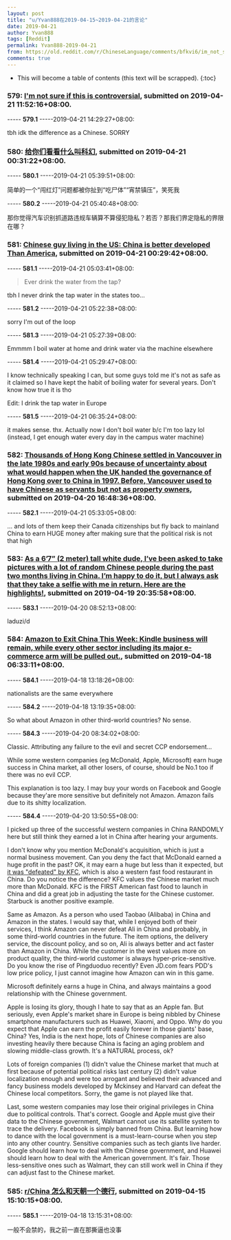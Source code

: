 ```yaml
---
layout: post
title: "u/Yvan888在2019-04-15~2019-04-21的言论"
date: 2019-04-21
author: Yvan888
tags: [Reddit]
permalink: Yvan888-2019-04-21
from: https://old.reddit.com/r/ChineseLanguage/comments/bfkvi6/im_not_sure_if_this_is_controversial/
comments: true
---
```


* This will become a table of contents (this text will be scrapped).
{:toc}

### 579: [I'm not sure if this is controversial](https://old.reddit.com/r/ChineseLanguage/comments/bfkvi6/im_not_sure_if_this_is_controversial/), submitted on 2019-04-21 11:52:16+08:00.

----- __579.1__ -----2019-04-21 14:29:27+08:00:

tbh idk the difference as a Chinese. SORRY

### 580: [给你们看看什么叫科幻](https://old.reddit.com/r/saraba1st/comments/bfe1uh/给你们看看什么叫科幻/), submitted on 2019-04-21 00:31:22+08:00.

----- __580.1__ -----2019-04-21 05:39:51+08:00:

简单的一个“闯红灯”问题都被你扯到“吃尸体”“宵禁镇压”，笑死我

----- __580.2__ -----2019-04-21 05:40:48+08:00:

那你觉得汽车识别抓道路违规车辆算不算侵犯隐私？若否？那我们界定隐私的界限在哪？

### 581: [Chinese guy living in the US: China is better developed Than America](https://old.reddit.com/r/China/comments/bfe14m/chinese_guy_living_in_the_us_china_is_better/), submitted on 2019-04-21 00:29:42+08:00.

----- __581.1__ -----2019-04-21 05:03:41+08:00:

>  Ever drink the water from the tap? 

tbh I never drink the tap water in the states too...

----- __581.2__ -----2019-04-21 05:22:38+08:00:

sorry I'm out of the loop

----- __581.3__ -----2019-04-21 05:27:39+08:00:

Emmmm I boil water at home and drink water via the machine elsewhere

----- __581.4__ -----2019-04-21 05:29:47+08:00:

I know technically speaking I can, but some guys told me it's not as safe as it claimed so I have kept the habit of boiling water for several years. Don't know how true it is tho

Edit: I drink the tap water in Europe

----- __581.5__ -----2019-04-21 06:35:24+08:00:

it makes sense. thx. Actually now I don't boil water b/c I'm too lazy lol (instead, I get enough water every day in the campus water machine)

### 582: [Thousands of Hong Kong Chinese settled in Vancouver in the late 1980s and early 90s because of uncertainty about what would happen when the UK handed the governance of Hong Kong over to China in 1997. Before, Vancouver used to have Chinese as servants but not as property owners](https://old.reddit.com/r/China/comments/bfa875/thousands_of_hong_kong_chinese_settled_in/), submitted on 2019-04-20 16:48:36+08:00.

----- __582.1__ -----2019-04-21 05:33:05+08:00:

... and lots of them keep their Canada citizenships but fly back to mainland China to earn HUGE money after making sure that the political risk is not that high

### 583: [As a 6’7” (2 meter) tall white dude, I’ve been asked to take pictures with a lot of random Chinese people during the past two months living in China. I’m happy to do it, but I always ask that they take a selfie with me in return. Here are the highlights!](https://old.reddit.com/r/funny/comments/beylr9/as_a_67_2_meter_tall_white_dude_ive_been_asked_to/), submitted on 2019-04-19 20:35:58+08:00.

----- __583.1__ -----2019-04-20 08:52:13+08:00:

laduzi/d

### 584: [Amazon to Exit China This Week: Kindle business will remain, while every other sector including its major e-commerce arm will be pulled out.](https://old.reddit.com/r/China/comments/bee0m3/amazon_to_exit_china_this_week_kindle_business/), submitted on 2019-04-18 06:33:11+08:00.

----- __584.1__ -----2019-04-18 13:18:26+08:00:

nationalists are the same everywhere

----- __584.2__ -----2019-04-18 13:19:35+08:00:

So what about Amazon in other third-world countries? No sense.

----- __584.3__ -----2019-04-20 08:34:02+08:00:

Classic. Attributing any failure to the evil and secret CCP endorsement...

While some western companies (eg McDonald, Apple, Microsoft) earn huge success in China market, all other losers, of course, should be No.1 too if there was no evil CCP.

This explanation is too lazy. I may buy your words on Facebook and Google because they'are more sensitive but definitely not Amazon. Amazon fails due to its shitty localization.

----- __584.4__ -----2019-04-20 13:50:55+08:00:

I picked up three of the successful western companies in China RANDOMLY here but still think they earned a lot in China after hearing your arguments. 

I don't know why you mention McDonald's acquisition, which is just a normal business movement. Can you deny the fact that McDonald earned a huge profit in the past? OK, it may earn a huge but less than it expected, but [it was "defeated" by KFC](https://www.businessinsider.com/most-popular-fast-food-chain-in-china-kfc-photos-2018-4), which is also a western fast food restaurant in China. Do you notice the difference? KFC values the Chinese market much more than McDonald. KFC is the FIRST American fast food to launch in China and did a great job in adjusting the taste for the Chinese customer. Starbuck is another positive example.

Same as Amazon. As a person who used Taobao (Alibaba) in China and Amazon in the states. I would say that, while I enjoyed both of their services, I think Amazon can never defeat Ali in China and probably, in some third-world countries in the future. The item options, the delivery service, the discount policy, and so on, Ali is always better and act faster than Amazon in China. While the customer in the west values more on product quality, the third-world customer is always hyper-price-sensitive. Do you know the rise of Pingduoduo recently? Even JD.com fears PDD's low price policy, I just cannot imagine how Amazon can win in this game.

Microsoft definitely earns a huge in China, and always maintains a good relationship with the Chinese government. 

Apple is losing its glory, though I hate to say that as an Apple fan. But seriously, even Apple's market share in Europe is being nibbled by Chinese smartphone manufacturers such as Huawei, Xiaomi, and Oppo. Why do you expect that Apple can earn the profit easily forever in those giants' base, China? Yes, India is the next hope, lots of Chinese companies are also investing heavily there because China is facing an aging problem and slowing middle-class growth. It's a NATURAL process, ok?

Lots of foreign companies (1) didn't value the Chinese market that much at first because of potential political risks last century (2) didn't value localization enough and were too arrogant and believed their advanced and fancy business models developed by Mckinsey and Harvard can defeat the Chinese local competitors. Sorry, the game is not played like that. 

Last, some western companies may lose their original privileges in China due to political controls. That's correct. Google and Apple must give their data to the Chinese government, Walmart cannot use its satellite system to trace the delivery.  Facebook is simply banned from China. But learning how to dance with the local government is a must-learn-course when you step into any other country. Sensitive companies such as tech giants live harder. Google should learn how to deal with the Chinese government, and Huawei should learn how to deal with the American government. It's fair. Those less-sensitive ones such as Walmart, they can still work well in China if they can adjust fast to the Chinese market.

### 585: [r/China 怎么和天朝一个德行](https://old.reddit.com/r/China_irl/comments/bdd3p5/rchina_怎么和天朝一个德行/), submitted on 2019-04-15 15:10:15+08:00.

----- __585.1__ -----2019-04-18 13:15:31+08:00:

一般不会禁的，我之前一直在那撕逼也没事

